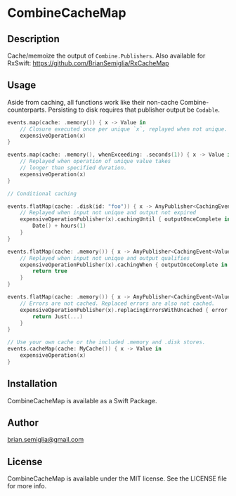 # CombineCacheMap

## Description

Cache/memoize the output of `Combine.Publishers`. Also available for RxSwift: https://github.com/BrianSemiglia/RxCacheMap

## Usage

Aside from caching, all functions work like their non-cache Combine-counterparts. Persisting to disk requires that publisher output be `Codable`.

```swift
events.map(cache: .memory()) { x -> Value in
    // Closure executed once per unique `x`, replayed when not unique.
    expensiveOperation(x)
}

events.map(cache: .memory(), whenExceeding: .seconds(1)) { x -> Value in
    // Replayed when operation of unique value takes 
    // longer than specified duration.
    expensiveOperation(x)
}

// Conditional caching

events.flatMap(cache: .disk(id: "foo")) { x -> AnyPublisher<CachingEvent<Value>, Failure> in
    // Replayed when input not unique and output not expired
    expensiveOperationPublisher(x).cachingUntil { outputOnceComplete in
        Date() + hours(1)
    }
}

events.flatMap(cache: .memory()) { x -> AnyPublisher<CachingEvent<Value>, Failure> in
    // Replayed when input not unique and output qualifies
    expensiveOperationPublisher(x).cachingWhen { outputOnceComplete in
        return true
    }
}

events.flatMap(cache: .memory()) { x -> AnyPublisher<CachingEvent<Value>, Failure> in
    // Errors are not cached. Replaced errors are also not cached.
    expensiveOperationPublisher(x).replacingErrorsWithUncached { error in
        return Just(...)
    }
}

// Use your own cache or the included .memory and .disk stores.
events.cacheMap(cache: MyCache()) { x -> Value in
    expensiveOperation(x)
}
```

## Installation

CombineCacheMap is available as a Swift Package.

## Author

brian.semiglia@gmail.com

## License

CombineCacheMap is available under the MIT license. See the LICENSE file for more info.
